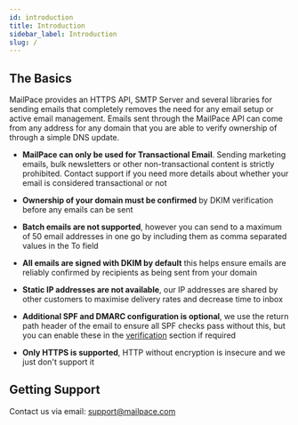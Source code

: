 ```yaml
---
id: introduction
title: Introduction
sidebar_label: Introduction
slug: /
---
```


## The Basics

MailPace provides an HTTPS API, SMTP Server and several libraries for sending emails that completely removes the need for any email setup or active email management. Emails sent through the MailPace API can come from any address for any domain that you are able to verify ownership of through a simple DNS update.

- **MailPace can only be used for Transactional Email**. Sending marketing emails, bulk newsletters or other non-transactional content is strictly prohibited. Contact support if you need more details about whether your email is considered transactional or not

- **Ownership of your domain must be confirmed** by DKIM verification before any emails can be sent

- **Batch emails are not supported**, however you can send to a maximum of 50 email addresses in one go by including them as comma separated values in the To field

- **All emails are signed with DKIM by default** this helps ensure emails are reliably confirmed by recipients as being sent from your domain

- **Static IP addresses are not available**, our IP addresses are shared by other customers to maximise delivery rates and decrease time to inbox

- **Additional SPF and DMARC configuration is optional**, we use the return path header of the email to ensure all SPF checks pass without this, but you can enable these in the [verification](../guide/verification.md) section if required

- **Only HTTPS is supported**, HTTP without encryption is insecure and we just don't support it  

## Getting Support

Contact us via email: [support@mailpace.com](mailto:support@mailpace.com)
